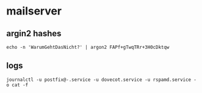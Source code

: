 mailserver
==========

argin2 hashes
-------------

`echo -n 'WarumGehtDasNicht?' | argon2 FAPf+gTwqTRr+3H0cDktqw`

logs
----

`journalctl -u postfix@-.service -u dovecot.service -u rspamd.service -o cat -f`
